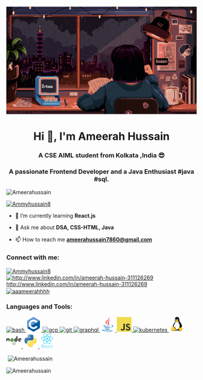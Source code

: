 ![GIF Title](https://github.com/Ameerahussain/Ameerahussain/blob/main/KIRoKAZE.gif)


<h1 align="center">Hi 👋, I'm Ameerah Hussain</h1>
<h3 align="center">A CSE AIML student from Kolkata ,India 😎</h3>

<h3 align="center">A passionate Frontend Developer and a Java Enthusiast #java #sql.</h3>

<p align="left"> <img src="https://komarev.com/ghpvc/?username=Ameerahussain&label=Profile%20views&color=469dd2&style=plastic" alt="Ameerahussain" /> </p>

<p align="left"> <a href="https://twitter.com/Ammyhussain8" target="blank"><img src="https://img.shields.io/twitter/follow/Ammyhussain8?logo=twitter&style=for-the-badge" alt="Ammyhussain8" /></a> </p>

- 🌱 I’m currently learning **React.js**

- 💬 Ask me about **DSA, CSS-HTML, Java**

- 📫 How to reach me **ameerahussain7860@gmail.com**

<h3 align="left">Connect with me:</h3>
<p align="left">
<a href="https://twitter.com/Ammyhussain8" target="blank"><img align="center" src="https://raw.githubusercontent.com/rahuldkjain/github-profile-readme-generator/master/src/images/icons/Social/twitter.svg" alt="Ammyhussain8" height="30" width="40" /></a>
<a href="https://linkedin.com/in/http://www.linkedin.com/in/ameerah-hussain-311126269 http://www.linkedin.com/in/ameerah-hussain-311126269" target="blank"><img align="center" src="https://raw.githubusercontent.com/rahuldkjain/github-profile-readme-generator/master/src/images/icons/Social/linked-in-alt.svg" alt="http://www.linkedin.com/in/ameerah-hussain-311126269 http://www.linkedin.com/in/ameerah-hussain-311126269" height="30" width="40" /></a>
<a href="https://instagram.com/aaameerahhhh" target="blank"><img align="center" src="https://raw.githubusercontent.com/rahuldkjain/github-profile-readme-generator/master/src/images/icons/Social/instagram.svg" alt="aaameerahhhh" height="30" width="40" /></a>
</p>

<h3 align="left">Languages and Tools:</h3>
<p align="left"> <a href="https://www.gnu.org/software/bash/" target="_blank" rel="noreferrer"> <img src="https://www.vectorlogo.zone/logos/gnu_bash/gnu_bash-icon.svg" alt="bash" width="40" height="40"/> </a> <a href="https://www.cprogramming.com/" target="_blank" rel="noreferrer"> <img src="https://raw.githubusercontent.com/devicons/devicon/master/icons/c/c-original.svg" alt="c" width="40" height="40"/> </a> <a href="https://cloud.google.com" target="_blank" rel="noreferrer"> <img src="https://www.vectorlogo.zone/logos/google_cloud/google_cloud-icon.svg" alt="gcp" width="40" height="40"/> </a> <a href="https://git-scm.com/" target="_blank" rel="noreferrer"> <img src="https://www.vectorlogo.zone/logos/git-scm/git-scm-icon.svg" alt="git" width="40" height="40"/> </a> <a href="https://graphql.org" target="_blank" rel="noreferrer"> <img src="https://www.vectorlogo.zone/logos/graphql/graphql-icon.svg" alt="graphql" width="40" height="40"/> </a> <a href="https://www.java.com" target="_blank" rel="noreferrer"> <img src="https://raw.githubusercontent.com/devicons/devicon/master/icons/java/java-original.svg" alt="java" width="40" height="40"/> </a> <a href="https://developer.mozilla.org/en-US/docs/Web/JavaScript" target="_blank" rel="noreferrer"> <img src="https://raw.githubusercontent.com/devicons/devicon/master/icons/javascript/javascript-original.svg" alt="javascript" width="40" height="40"/> </a> <a href="https://kubernetes.io" target="_blank" rel="noreferrer"> <img src="https://www.vectorlogo.zone/logos/kubernetes/kubernetes-icon.svg" alt="kubernetes" width="40" height="40"/> </a> <a href="https://www.linux.org/" target="_blank" rel="noreferrer"> <img src="https://raw.githubusercontent.com/devicons/devicon/master/icons/linux/linux-original.svg" alt="linux" width="40" height="40"/> </a> <a href="https://nodejs.org" target="_blank" rel="noreferrer"> <img src="https://raw.githubusercontent.com/devicons/devicon/master/icons/nodejs/nodejs-original-wordmark.svg" alt="nodejs" width="40" height="40"/> </a> <a href="https://www.python.org" target="_blank" rel="noreferrer"> <img src="https://raw.githubusercontent.com/devicons/devicon/master/icons/python/python-original.svg" alt="python" width="40" height="40"/> </a> <a href="https://reactjs.org/" target="_blank" rel="noreferrer"> <img src="https://raw.githubusercontent.com/devicons/devicon/master/icons/react/react-original-wordmark.svg" alt="react" width="40" height="40"/> </a> </p>

<p>&nbsp;<img align="center" src="https://github-readme-stats.vercel.app/api?username=Ameerahussain&show_icons=true&theme=dark&locale=en" alt="Ameerahussain" /></p>

<p><img align="center" src="https://github-readme-streak-stats.herokuapp.com/?user=Ameerahussain&theme=dark" alt="Ameerahussain" /></p>
